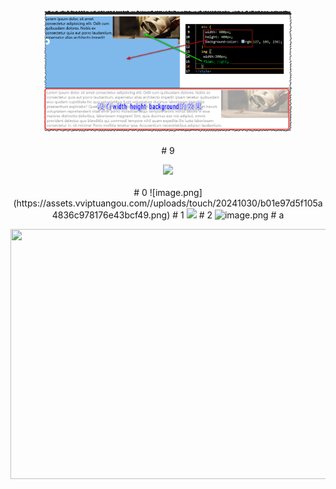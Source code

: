 <p align = "center"><img src="https://github.com/zb9678/picx-images-hosting/raw/master/image.9dcytiwkpe.png" style="width:400px;"><br><br>
# 9
<p align = "center"><img src="https://assets.vviptuangou.com//uploads/touch/20241030/b01e97d5f105a4836c978176e43bcf49.png" style="width:400px;"><br><br>
# 0
![image.png](https://assets.vviptuangou.com//uploads/touch/20241030/b01e97d5f105a4836c978176e43bcf49.png)
# 1
<a href="https://assets.vviptuangou.com//uploads/touch/20241030/b01e97d5f105a4836c978176e43bcf49.png" target="_blank"><img src="https://assets.vviptuangou.com//uploads/touch/20241030/b01e97d5f105a4836c978176e43bcf49.png"></a>
# 2
<img src="https://assets.vviptuangou.com//uploads/touch/20241030/b01e97d5f105a4836c978176e43bcf49.png" alt="image.png" />
# a
<p align = "center"><img src="https://assets.vviptuangou.com//uploads/touch/20241030/b01e97d5f105a4836c978176e43bcf49.png" style="width:600px; height:400px;">